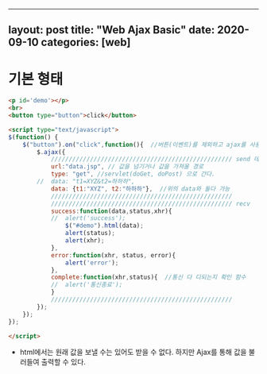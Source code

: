 ﻿
---
layout: post
title:  "Web Ajax Basic"
date:   2020-09-10
categories: [web]
---

# 기본 형태

```html
<p id='demo'></p>
<br>
<button type="button">click</button>

<script type="text/javascript">
$(function() {
	$("button").on("click",function(){  //버튼(이벤트)를 제외하고 ajax를 사용하면 페이지 열자마자 데이터를 불러온것을 출력할 수 있다
		$.ajax({
			/////////////////////////////////////////////////// send 데이터
			url:"data.jsp", // 값을 넘기거나 값을 가져올 경로
			type: "get", //servlet(doGet, doPost) 으로 간다.
		//	data: "t1=XYZ&t2=하하하",
			data: {t1:"XYZ", t2:"하하하"},  //위의 data와 둘다 가능
			///////////////////////////////////////////////////
			/////////////////////////////////////////////////// recv
			success:function(data,status,xhr){
			//	alert('success');
				$("#demo").html(data);
				alert(status);
				alert(xhr);
			},
			error:function(xhr, status, error){
				alert('error');
			},
			complete:function(xhr,status){	//통신 다 디되는지 확인 함수
			//	alert('통신종료');
			}
			///////////////////////////////////////////////////
		});
	});
});

</script>
```
- html에서는 원래 값을 보낼 수는 있어도 받을 수 없다. 하지만 Ajax를 통해 값을 불러들여 출력할 수 있다.

